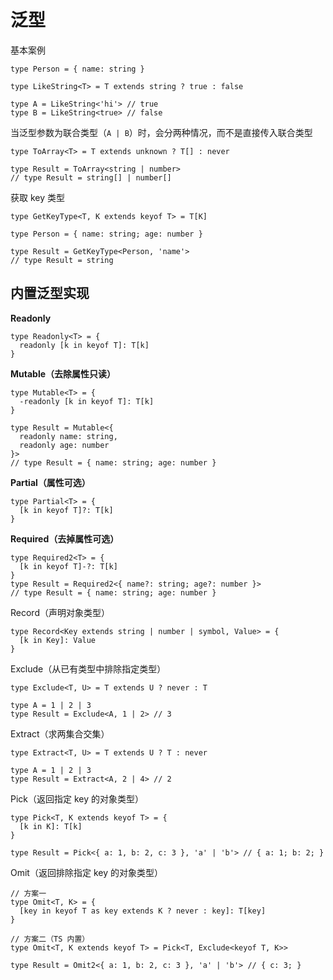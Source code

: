 # 泛型

基本案例

```tsx
type Person = { name: string }

type LikeString<T> = T extends string ? true : false

type A = LikeString<'hi'> // true
type B = LikeString<true> // false
```

当泛型参数为联合类型（`A | B`）时，会分两种情况，而不是直接传入联合类型

```tsx
type ToArray<T> = T extends unknown ? T[] : never

type Result = ToArray<string | number>
// type Result = string[] | number[]
```

获取 key 类型

```tsx
type GetKeyType<T, K extends keyof T> = T[K]

type Person = { name: string; age: number }

type Result = GetKeyType<Person, 'name'>
// type Result = string
```

## 内置泛型实现

**Readonly**

```tsx
type Readonly<T> = {
  readonly [k in keyof T]: T[k]
}
```

**Mutable（去除属性只读）**

```tsx
type Mutable<T> = {
  -readonly [k in keyof T]: T[k]
}

type Result = Mutable<{
  readonly name: string,
  readonly age: number
}>
// type Result = { name: string; age: number }
```

**Partial（属性可选）**

```tsx
type Partial<T> = {
  [k in keyof T]?: T[k]
}
```

**Required（去掉属性可选）**

```tsx
type Required2<T> = {
  [k in keyof T]-?: T[k]
}
type Result = Required2<{ name?: string; age?: number }>
// type Result = { name: string; age: number }
```

Record（声明对象类型）

```tsx
type Record<Key extends string | number | symbol, Value> = {
  [k in Key]: Value
}
```

Exclude（从已有类型中排除指定类型）

```tsx
type Exclude<T, U> = T extends U ? never : T

type A = 1 | 2 | 3
type Result = Exclude<A, 1 | 2> // 3
```

Extract（求两集合交集）

```tsx
type Extract<T, U> = T extends U ? T : never

type A = 1 | 2 | 3
type Result = Extract<A, 2 | 4> // 2
```

Pick（返回指定 key 的对象类型）

```tsx
type Pick<T, K extends keyof T> = {
  [k in K]: T[k]
}

type Result = Pick<{ a: 1, b: 2, c: 3 }, 'a' | 'b'> // { a: 1; b: 2; }
```

Omit（返回排除指定 key 的对象类型）

```tsx
// 方案一
type Omit<T, K> = {
  [key in keyof T as key extends K ? never : key]: T[key]
}

// 方案二（TS 内置）
type Omit<T, K extends keyof T> = Pick<T, Exclude<keyof T, K>>

type Result = Omit2<{ a: 1, b: 2, c: 3 }, 'a' | 'b'> // { c: 3; }
```